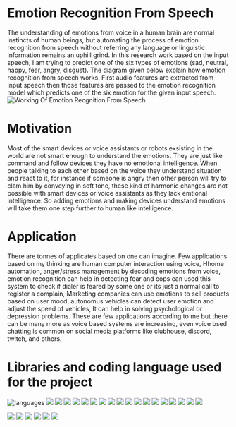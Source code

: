 # Emotion Recognition From Speech

The understanding of emotions from voice in a human brain are normal instincts of human beings, but automating the process of emotion recognition from speech without referring any language or linguistic information remains an uphill grind. In this research work based on the input speech, I am trying to predict one of the six types of emotions (sad, neutral, happy, fear, angry, disgust). The diagram given below explain how emotion recognition from speech works. First audio features are extracted from input speech then those features are passed to the emotion recognition model which predicts one of the six emotion for the given input speech.
 ![Working Of Emotion Recgnition From Speech](https://user-images.githubusercontent.com/13017779/127468882-130282fb-9424-4366-a656-00c040232940.png)

# Motivation 

Most of the smart devices or voice assistants or robots exsisting in the world are not smart enough to understand the emotions. They are just like command and follow devices they have no emotional intelligence. When people talking to each other based on the voice they understand situation and react to it, for instance if someone is angry then other person will try to clam him by conveying in soft tone, these kind of harmonic changes are not possible with smart devices or voice assistants as they lack emtional intelligence. So adding emotions and making devices understand emotions will take them one step further to human like intelligence.

# Application

There are tonnes of applicates based on one can imagine. Few applications based on my thinking are human computer interaction using voice, Hhome automation,  anger/stress management by decoding emotions from voice, emotion recognition can help in detecting fear and cops can used this system to check if dialer is feared by some one or its just a normal call to register a complain, Marketing companies can use emotions to sell products based on user mood, autonomus vehicles can detect user emotion and adjust the speed of vehicles, It can help in solving psychological or depression problems. These are few applications according to me but there can be many more as voice based systems are increasing, even voice bsed chatting is common on social media platforms like clubhouse, discord, twitch, and others.

# Libraries and coding language used for the project
![languages](https://img.shields.io/github/languages/count/devanshmody/Research_Methodology_COMP-5112)
<a href="http://ffmpeg.org/"><img src="https://img.shields.io/badge/ffmpeg-green?style=flat&logo=ffmpeg&labelColor=green"></a>
<a href="https://pandas.pydata.org/"><img src="https://img.shields.io/badge/pandas-darkblue?style=flat&logo=pandas&labelColor=darkblue"></a>
<a href="https://numpy.org/"><img src="https://img.shields.io/badge/numpy-skyblue?style=flat&logo=numpy&labelColor=skyblue"></a>
<a href="https://www.tensorflow.org/"><img src="https://img.shields.io/badge/tensorflow-orange?style=flat&logo=tensorflow&labelColor=orange"></a>
<a href="https://docs.python.org/3/library/os.html"><img src="https://img.shields.io/badge/os-lightyellow?style=flat&logo=os&labelColor=lightyellow"></a>
<a href="https://docs.python.org/3/library/time.html"><img src="https://img.shields.io/badge/time-lightgreen?style=flat&logo=time&labelColor=lightgreen"></a>
<a href="https://librosa.org/"><img src="https://img.shields.io/badge/librosa-pink?style=flat&logo=librosa&labelColor=pink"></a>
<a href="https://docs.python.org/3/library/warnings.html"><img src="https://img.shields.io/badge/warnings-lightred?style=flat&logo=warings&labelColor=lightred"></a>
<a href="https://pypi.org/project/google-colab/"><img src="https://img.shields.io/badge/google-colab-lightorange?style=flat&logo=google-colab&labelColor=lightorange"></a>
<a href="https://docs.python.org/3/library/glob.html"><img src="https://img.shields.io/badge/glob-lightgrey?style=flat&logo=glob&labelColor=lightgrey"></a>
<a href="https://docs.python.org/3/library/re.html"><img src="https://img.shields.io/badge/regex-darkgreen?style=flat&logo=regex&labelColor=darkgreen"></a>
<a href="https://scikit-learn.org/stable/"><img src="https://img.shields.io/badge/scikit-learn-darkorange?style=flat&logo=scikit-learn&labelColor=darkorange"></a>
<a href="https://keras.io/"><img src="https://img.shields.io/badge/keras-darkred?style=flat&logo=keras&labelColor=darkred"></a>
<a href="https://www.scipy.org/"><img src="https://img.shields.io/badge/scipy-violet?style=flat&logo=scipy&labelColor=violet"></a>
<a href="https://docs.python.org/3/library/io.html"><img src="https://img.shields.io/badge/io-grey?style=flat&logo=io&labelColor=grey"></a>
<a href="https://ipython.org/"><img src="https://img.shields.io/badge/ipython-purple?style=flat&logo=ipython&labelColor=purple"></a>
<a href="https://matplotlib.org/"><img src="https://img.shields.io/badge/matplotlib-brown?style=flat&logo=matplotlib&labelColor=brown"></a>
<a href="https://www.python.org/doc/"><img src="https://img.shields.io/badge/programming language python3-yellow?style=flat&logo=programming language pyhon3&labelColor=yellow"></a>





<a href="https://in.linkedin.com/in/devansh-mody-5013aaab"><img src="https://img.shields.io/badge/LinkedIn-blue?style=flat&logo=linkedin&labelColor=blue"></a>
<a href="https://mobile.twitter.com/modydevansh"><img src="https://img.shields.io/badge/twitter-blue?style=flat&logo=twitter&labelColor=blue"></a>
<a href="https://mobile.twitter.com/modydevansh"><img src="https://img.shields.io/badge/twitter-blue?style=flat&logo=twitter&labelColor=blue"></a>
<a href="https://www.youtube.com/channel/UCtc_46TMSXPUMpzVP0IAJUw"><img src="https://img.shields.io/badge/youtube-red?style=flat&logo=youtube&labelColor=red"></a>
<a href="https://www.instagram.com/devansh_mody/?hl=en"><img src="https://img.shields.io/badge/instagram-purple?style=flat&logo=instagram&labelColor=pink"></a>
<a href="https://devanshmody.blogspot.com/"><img src="https://img.shields.io/badge/My bloging website-yellow?style=flat&logo=blog&labelColor=lightyellow"></a>









